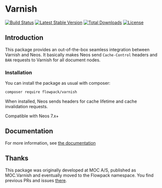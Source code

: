 # Varnish

[![Build Status](https://travis-ci.com/Flowpack/Varnish.svg?branch=master)](https://travis-ci.com/github/Flowpack/varnish)
[![Latest Stable Version](https://poser.pugx.org/flowpack/varnish/v/stable)](https://packagist.org/packages/flowpack/varnish)
[![Total Downloads](https://poser.pugx.org/flowpack/varnish/downloads)](https://packagist.org/packages/flowpack/varnish)
[![License](https://poser.pugx.org/flowpack/varnish/license)](https://packagist.org/packages/flowpack/varnish)

## Introduction

This package provides an out-of-the-box seamless integration between Varnish and Neos. It basically makes Neos send
``Cache-Control`` headers and ``BAN`` requests to Varnish for all document nodes.

### Installation

You can install the package as usual with composer:

```bash
composer require flowpack/varnish
```

When installed, Neos sends headers for cache lifetime and cache invalidation requests.

Compatible with Neos 7.x+

## Documentation

For more information, see [the documentation](Documentation/Index.rst)

## Thanks 

This package was originally developed at MOC A/S, published as MOC.Varnish and eventually moved to the Flowpack namespace. You find previous PRs and issues [there](https://github.com/mocdk/MOC.Varnish).
